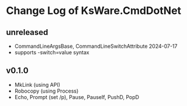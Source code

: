 # Change Log of KsWare.CmdDotNet

## unreleased
- CommandLineArgsBase, CommandLineSwitchAttribute 2024-07-17
- supports -switch=value syntax
## v0.1.0
- MkLink (using API)
- Robocopy (using Process)
- Echo, Prompt (set /p), Pause, PauseIf, PushD, PopD